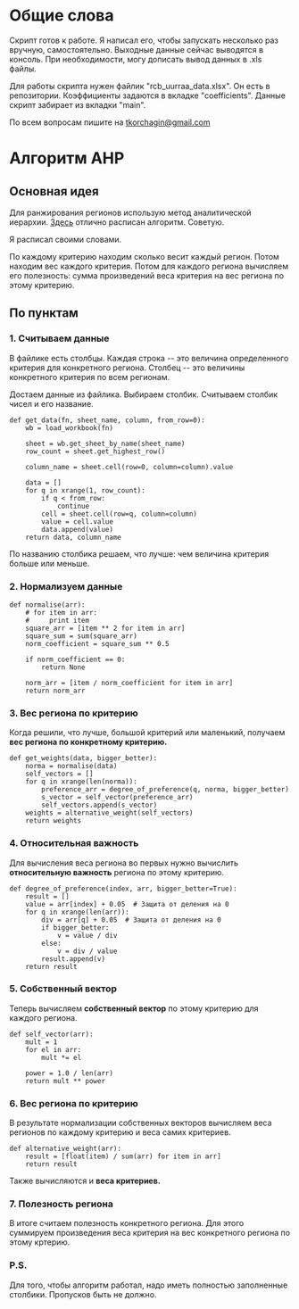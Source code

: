 # Общие слова

Скрипт готов к работе. Я написал его, чтобы запускать несколько раз вручную, самостоятельно. Выходные данные сейчас выводятся в консоль. При необходимости, могу дописать вывод данных в .xls файлы.

Для работы скрипта нужен файлик "rcb_uurraa_data.xlsx". Он есть в репозитории. Коэффициенты задаются в вкладке "coefficients". Данные скрипт забирает из вкладки "main".

По всем вопросам пишите на tkorchagin@gmail.com

# Алгоритм AHP

## Основная идея
Для ранжирования регионов использую метод аналитической иерархии. [Здесь](https://yadi.sk/i/W7gnlVaBmzDEG) отлично расписан алгоритм. Советую.

Я расписал своими словами.

По каждому критерию находим сколько весит каждый регион. Потом находим вес каждого критерия. Потом для каждого региона вычисляем его полезность: сумма произведений веса критерия на вес региона по этому критерию.

## По пунктам
### 1. Считываем данные
В файлике есть столбцы. Каждая строка -- это величина определенного критерия для конкретного региона. Столбец -- это величины конкретного критерия по всем регионам.

Достаем данные из файлика. Выбираем столбик. Считываем столбик чисел и его название.

    def get_data(fn, sheet_name, column, from_row=0):
        wb = load_workbook(fn)

        sheet = wb.get_sheet_by_name(sheet_name)
        row_count = sheet.get_highest_row()

        column_name = sheet.cell(row=0, column=column).value

        data = []
        for q in xrange(1, row_count):
            if q < from_row:
                continue
            cell = sheet.cell(row=q, column=column)
            value = cell.value
            data.append(value)
        return data, column_name

По названию столбика решаем, что лучше: чем величина критерия больше или меньше.

### 2. Нормализуем данные

    def normalise(arr):
        # for item in arr:
        #     print item
        square_arr = [item ** 2 for item in arr]
        square_sum = sum(square_arr)
        norm_coefficient = square_sum ** 0.5

        if norm_coefficient == 0:
            return None

        norm_arr = [item / norm_coefficient for item in arr]
        return norm_arr

### 3. Вес региона по критерию
Когда решили, что лучше, большой критерий или маленький, получаем **вес региона по конкретному критерию.**

    def get_weights(data, bigger_better):
        norma = normalise(data)
        self_vectors = []
        for q in xrange(len(norma)):
            preference_arr = degree_of_preference(q, norma, bigger_better)
            s_vector = self_vector(preference_arr)
            self_vectors.append(s_vector)
        weights = alternative_weight(self_vectors)
        return weights

### 4. Относительная важность
Для вычисления веса региона во первых нужно вычислить **относительную важность** региона по этому критерию.

    def degree_of_preference(index, arr, bigger_better=True):
        result = []
        value = arr[index] + 0.05  # Защита от деления на 0
        for q in xrange(len(arr)):
            div = arr[q] + 0.05  # Защита от деления на 0
            if bigger_better:
                v = value / div
            else:
                v = div / value
            result.append(v)
        return result

### 5. Собственный вектор
Теперь вычисляем **собственный вектор** по этому критерию для каждого региона.

    def self_vector(arr):
        mult = 1
        for el in arr:
            mult *= el

        power = 1.0 / len(arr)
        return mult ** power

### 6. Вес региона по критерию
В результате нормализации собственных векторов вычисляем веса регионов по каждому критерию и веса самих критериев.

    def alternative_weight(arr):
        result = [float(item) / sum(arr) for item in arr]
        return result

Также вычисляются и **веса критериев.**
### 7. Полезность региона
В итоге считаем полезность конкретного региона. Для этого суммируем произведения веса критерия на вес конкретного региона по этому кртерию.

### P.S.
Для того, чтобы алгоритм работал, надо иметь полностью заполненные столбики. Пропусков быть не должно.
